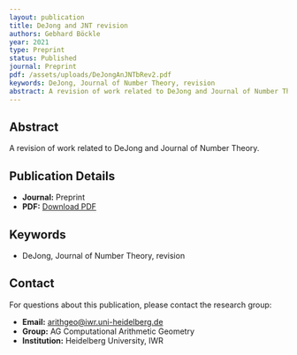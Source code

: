 ```yaml
---
layout: publication
title: DeJong and JNT revision
authors: Gebhard Böckle
year: 2021
type: Preprint
status: Published
journal: Preprint
pdf: /assets/uploads/DeJongAnJNTbRev2.pdf
keywords: DeJong, Journal of Number Theory, revision
abstract: A revision of work related to DeJong and Journal of Number Theory.
---
```



## Abstract

A revision of work related to DeJong and Journal of Number Theory.

## Publication Details

- **Journal:** Preprint
- **PDF:** [Download PDF](/assets/uploads/DeJongAnJNTbRev2.pdf)

## Keywords

- DeJong, Journal of Number Theory, revision


## Contact

For questions about this publication, please contact the research group:
- **Email:** arithgeo@iwr.uni-heidelberg.de
- **Group:** AG Computational Arithmetic Geometry
- **Institution:** Heidelberg University, IWR